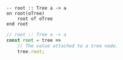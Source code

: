 ```applescript
-- root :: Tree a -> a
on root(oTree)
    root of oTree
end root
```


```javascript
// root :: Tree a -> a
const root = tree =>
    // The value attached to a tree node.
    tree.root;
```